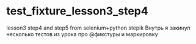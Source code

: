 # test_fixture_lesson3_step4
lesson3 step4 and step5 from selenium+python stepik
Внутрь я закинул несколько тестов из урока про @фикстуры и маркировку
